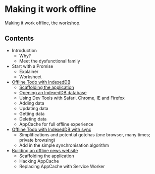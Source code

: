 Making it work offline
======================

Making it work offline, the workshop.

Contents
--------

- Introduction
  - Why?
  - Meet the dysfunctional family
- Start with a Promise
  - Explainer
  - Worksheet
- [Offline Todo with IndexedDB](03-offline-todo)
  - [Scaffolding the application](03-offline-todo/01-scaffolding)
  - [Opening an IndexedDB database](03-offline-todo/02-opening-a-database)
  - Using Dev Tools with Safari, Chrome, IE and Firefox
  - Adding data
  - Updating data
  - Getting data
  - Deleting data
  - AppCache for full offline experience
- [Offline Todo with IndexedDB with sync](04-offline-todo-with-sync)
  - Simplifications and potential gotchas (one browser, many times; private browsing)
  - Add in the simple synchronisation algorithm
- [Building an offline news website](05-offline-news)
  - Scaffolding the application
  - Hacking AppCache
  - Replacing AppCache with Service Worker
